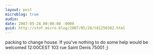 ```yaml
---
layout: post
microblog: true
audio: 
date: 2007-05-28 00:00:00 -0000
guid: http://xtof.micro.blog/2007/05/28/t81250382.html
---
```

packing to change house. If you've nothing to do some help would be welcomed 12:00CEST 103 rue Saint Denis 75001 ;)

